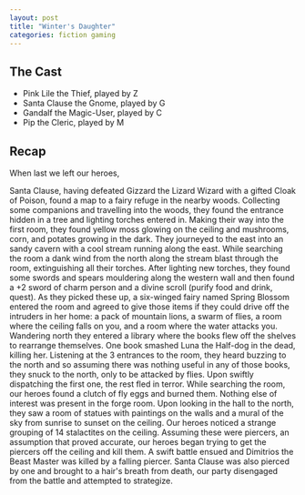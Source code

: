 ```yaml
---
layout: post
title: "Winter's Daughter"
categories: fiction gaming
---
```


## The Cast

* Pink Lile the Thief, played by Z
* Santa Clause the Gnome, played by G
* Gandalf the Magic-User, played by C
* Pip the Cleric, played by M

## Recap

When last we left our heroes,

Santa Clause, having defeated Gizzard the Lizard Wizard with a gifted Cloak of Poison, found a map to a fairy refuge in the nearby woods. Collecting some companions and travelling into the woods, they found the entrance hidden in a tree and lighting torches entered in. Making their way into the first room, they found yellow moss glowing on the ceiling and mushrooms, corn, and potates growing in the dark. They journeyed to the east into an sandy cavern with a cool stream running along the east. While searching the room a dank wind from the north along the stream blast through the room, extinguishing all their torches. After lighting new torches, they found some swords and spears mouldering along the western wall and then found a +2 sword of charm person and a divine scroll (purify food and drink, quest). As they picked these up, a six-winged fairy named Spring Blossom entered the room and agreed to give those items if they could drive off the intruders in her home: a pack of mountain lions, a swarm of flies, a room where the ceiling falls on you, and a room where the water attacks you. Wandering north they entered a library where the books flew off the shelves to rearrange themselves. One book smashed Luna the Half-dog in the dead, killing her. Listening at the 3 entrances to the room, they heard buzzing to the north and so assuming there was nothing useful in any of those books, they snuck to the north, only to be attacked by flies. Upon swiftly dispatching the first one, the rest fled in terror. While searching the room, our heroes found a clutch of fly eggs and burned them. Nothing else of interest was present in the forge room. Upon looking in the hall to the north, they saw a room of statues with paintings on the walls and a mural of the sky from sunrise to sunset on the ceiling. Our heroes noticed a strange grouping of 14 stalactites on the ceiling. Assuming these were piercers, an assumption that proved accurate, our heroes began trying to get the piercers off the ceiling and kill them. A swift battle ensued and Dimitrios the Beast Master was killed by a falling piercer. Santa Clause was also pierced by one and brought to a hair's breath from death, our party disengaged from the battle and attempted to strategize.
